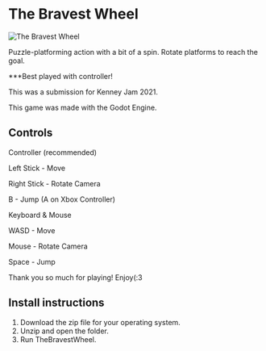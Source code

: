 # The Bravest Wheel

![The Bravest Wheel]("/Screenshots/Screenshot(1).png")

Puzzle-platforming action with a bit of a spin. Rotate platforms to reach the goal.

***Best played with controller!

This was a submission for Kenney Jam 2021.

This game was made with the Godot Engine.

## Controls

Controller (recommended)

Left Stick - Move

Right Stick - Rotate Camera

B - Jump (A on Xbox Controller)

Keyboard & Mouse

WASD - Move

Mouse - Rotate Camera

Space - Jump



Thank you so much for playing! Enjoy(:3

## Install instructions
1. Download the zip file for your operating system.
2. Unzip  and open the folder.
3. Run TheBravestWheel.




